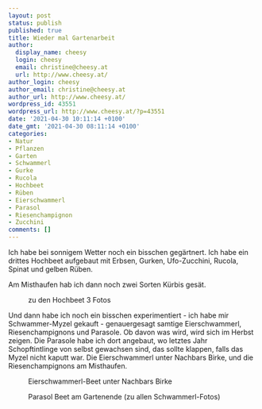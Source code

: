 ```yaml
---
layout: post
status: publish
published: true
title: Wieder mal Gartenarbeit
author:
  display_name: cheesy
  login: cheesy
  email: christine@cheesy.at
  url: http://www.cheesy.at/
author_login: cheesy
author_email: christine@cheesy.at
author_url: http://www.cheesy.at/
wordpress_id: 43551
wordpress_url: http://www.cheesy.at/?p=43551
date: '2021-04-30 10:11:14 +0100'
date_gmt: '2021-04-30 08:11:14 +0100'
categories:
- Natur
- Pflanzen
- Garten
- Schwammerl
- Gurke
- Rucola
- Hochbeet
- Rüben
- Eierschwammerl
- Parasol
- Riesenchampignon
- Zucchini
comments: []
---
```

<!-- wp:paragraph -->
Ich habe bei sonnigem Wetter noch ein bisschen gegärtnert. Ich habe ein drittes Hochbeet aufgebaut mit Erbsen, Gurken, Ufo-Zucchini, Rucola, Spinat und gelben Rüben.
<!-- /wp:paragraph -->
<!-- wp:paragraph -->
Am Misthaufen hab ich dann noch zwei Sorten Kürbis gesät.
<!-- /wp:paragraph -->
<!-- wp:image {"id":43534,"linkDestination":"custom"} -->
<figure class="wp-block-image"><a href="{% link _fotos/leben-in-belfast/2021/hochbeet-nummer-3/index.md %}"><img src="{% link _fotos/leben-in-belfast/2021/hochbeet-nummer-3/Hochbeet3-003.jpg %}" alt="" class="wp-image-43534"></a><br>
<figcaption>zu den Hochbeet 3 Fotos</figcaption>
</figure>
<!-- /wp:image -->
<!-- wp:paragraph -->
Und dann habe ich noch ein bisschen experimentiert - ich habe mir Schwammer-Myzel gekauft - genauergesagt samtige Eierschwammerl, Riesenchampignons und Parasole. Ob davon was wird, wird sich im Herbst zeigen. Die Parasole habe ich dort angebaut, wo letztes Jahr Schopftintlinge von selbst gewachsen sind, das sollte klappen, falls das Myzel nicht kaputt war. Die Eierschwammerl unter Nachbars Birke, und die Riesenchampignons am Misthaufen.
<!-- /wp:paragraph -->
<!-- wp:image {"id":43543} -->
<figure class="wp-block-image"><img src="{% link _fotos/leben-in-belfast/2021/schwammerlbeet/Schwammerl-004.jpg %}" alt="" class="wp-image-43543"><br>
<figcaption>Eierschwammerl-Beet unter Nachbars Birke</figcaption>
</figure>
<!-- /wp:image -->
<!-- wp:image {"id":43545,"linkDestination":"custom"} -->
<figure class="wp-block-image"><a href="{% link _fotos/leben-in-belfast/2021/schwammerlbeet/index.md %}"><img src="{% link _fotos/leben-in-belfast/2021/schwammerlbeet/Schwammerl-006.jpg %}" alt="" class="wp-image-43545"></a><br>
<figcaption>Parasol Beet am Gartenende (zu allen Schwammerl-Fotos)</figcaption>
</figure>
<!-- /wp:image -->
